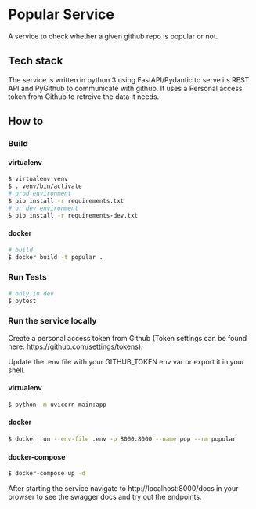 # Popular Service

A service to check whether a given github repo is popular or not.

## Tech stack

The service is written in python 3 using FastAPI/Pydantic to serve its REST API and PyGithub to communicate with github. It uses a Personal access token from Github to retreive the data it needs.

## How to

### Build

#### virtualenv

```sh
$ virtualenv venv
$ . venv/bin/activate
# prod environment
$ pip install -r requirements.txt
# or dev environment
$ pip install -r requirements-dev.txt
```

#### docker

```sh
# build
$ docker build -t popular .
```

### Run Tests

```sh
# only in dev
$ pytest
```

### Run the service locally

Create a personal access token from Github (Token settings can be found here: https://github.com/settings/tokens).

Update the .env file with your GITHUB_TOKEN env var or export it in your shell.

#### virtualenv

```sh
$ python -m uvicorn main:app
```

#### docker

```sh
$ docker run --env-file .env -p 8000:8000 --name pop --rm popular
```

#### docker-compose

```sh
$ docker-compose up -d
```

After starting the service navigate to http://localhost:8000/docs in your browser to see the swagger docs and try out the endpoints.
